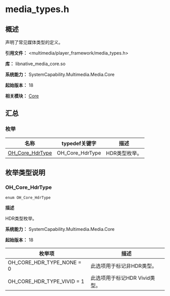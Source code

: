 # media_types.h

## 概述

声明了常见媒体类型的定义。

**引用文件：** <multimedia/player_framework/media_types.h>

**库：** libnative_media_core.so

**系统能力：** SystemCapability.Multimedia.Media.Core

**起始版本：** 18

**相关模块：** [Core](capi-core.md)

## 汇总

### 枚举

| 名称 | typedef关键字 | 描述 |
| -- | -- | -- |
| [OH_Core_HdrType](#oh_core_hdrtype) | OH_Core_HdrType | HDR类型枚举。 |

## 枚举类型说明

### OH_Core_HdrType

```
enum OH_Core_HdrType
```

**描述**

HDR类型枚举。

**系统能力：** SystemCapability.Multimedia.Media.Core

**起始版本：** 18

| 枚举项 | 描述 |
| -- | -- |
| OH_CORE_HDR_TYPE_NONE = 0 | 此选项用于标记非HDR类型。 |
| OH_CORE_HDR_TYPE_VIVID = 1 | 此选项用于标记HDR Vivid类型。 |


